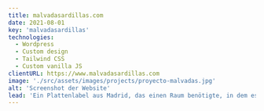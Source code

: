```yaml
---
title: malvadasardillas.com
date: 2021-08-01
key: 'malvadasardillas'
technologies:
  - Wordpress
  - Custom design
  - Tailwind CSS
  - Custom vanilla JS
clientURL: https://www.malvadasardillas.com
image: './src/assets/images/projects/proyecto-malvadas.jpg'
alt: 'Screenshot der Website'
lead: 'Ein Plattenlabel aus Madrid, das einen Raum benötigte, in dem es die Aktivitäten seiner Künstler als Kulturmagazin präsentieren konnte. Sowohl das Label als auch seine musikalischen Projekte haben viel Persönlichkeit und einen eigenen Stil, so dass sich das Webdesign an sie anpassen und ihr Wesen einfangen sollte.'
---
```

